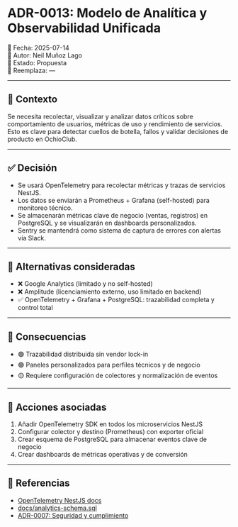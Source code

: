 # ADR-0013: Modelo de Analítica y Observabilidad Unificada

📅 Fecha: 2025-07-14  
👤 Autor: Neil Muñoz Lago  
🔖 Estado: Propuesta  
🔁 Reemplaza: —

---

## 🎯 Contexto

Se necesita recolectar, visualizar y analizar datos críticos sobre comportamiento de usuarios, métricas de uso y rendimiento de servicios. Esto es clave para detectar cuellos de botella, fallos y validar decisiones de producto en OchioClub.

---

## ✅ Decisión

- Se usará OpenTelemetry para recolectar métricas y trazas de servicios NestJS.
- Los datos se enviarán a Prometheus + Grafana (self-hosted) para monitoreo técnico.
- Se almacenarán métricas clave de negocio (ventas, registros) en PostgreSQL y se visualizarán en dashboards personalizados.
- Sentry se mantendrá como sistema de captura de errores con alertas vía Slack.

---

## 🔄 Alternativas consideradas

- ❌ Google Analytics (limitado y no self-hosted)
- ❌ Amplitude (licenciamiento externo, uso limitado en backend)
- ✅ OpenTelemetry + Grafana + PostgreSQL: trazabilidad completa y control total

---

## 🧠 Consecuencias

- 🟢 Trazabilidad distribuida sin vendor lock-in
- 🟢 Paneles personalizados para perfiles técnicos y de negocio
- 🟡 Requiere configuración de colectores y normalización de eventos

---

## 🧩 Acciones asociadas

1. Añadir OpenTelemetry SDK en todos los microservicios NestJS
2. Configurar colector y destino (Prometheus) con exporter oficial
3. Crear esquema de PostgreSQL para almacenar eventos clave de negocio
4. Crear dashboards de métricas operativas y de conversión

---

## 📎 Referencias

- [OpenTelemetry NestJS docs](https://opentelemetry.io/docs/instrumentation/js/nestjs/)
- [docs/analytics-schema.sql](../docs/analytics-schema.sql)
- [ADR-0007: Seguridad y cumplimiento](./adr-0007-security-compliance.md)
